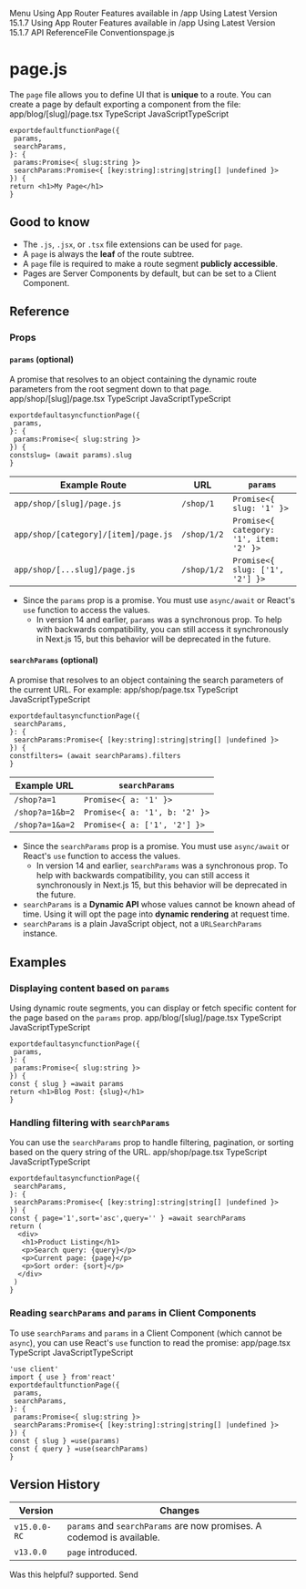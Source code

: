 Menu
Using App Router
Features available in /app
Using Latest Version
15.1.7
Using App Router
Features available in /app
Using Latest Version
15.1.7
API ReferenceFile Conventionspage.js
# page.js
The `page` file allows you to define UI that is **unique** to a route. You can create a page by default exporting a component from the file:
app/blog/[slug]/page.tsx
TypeScript
JavaScriptTypeScript
```
exportdefaultfunctionPage({
 params,
 searchParams,
}: {
 params:Promise<{ slug:string }>
 searchParams:Promise<{ [key:string]:string|string[] |undefined }>
}) {
return <h1>My Page</h1>
}
```

## Good to know
  * The `.js`, `.jsx`, or `.tsx` file extensions can be used for `page`.
  * A `page` is always the **leaf** of the route subtree.
  * A `page` file is required to make a route segment **publicly accessible**.
  * Pages are Server Components by default, but can be set to a Client Component.


## Reference
### Props
#### `params` (optional)
A promise that resolves to an object containing the dynamic route parameters from the root segment down to that page.
app/shop/[slug]/page.tsx
TypeScript
JavaScriptTypeScript
```
exportdefaultasyncfunctionPage({
 params,
}: {
 params:Promise<{ slug:string }>
}) {
constslug= (await params).slug
}
```

Example Route| URL| `params`  
---|---|---  
`app/shop/[slug]/page.js`| `/shop/1`| `Promise<{ slug: '1' }>`  
`app/shop/[category]/[item]/page.js`| `/shop/1/2`| `Promise<{ category: '1', item: '2' }>`  
`app/shop/[...slug]/page.js`| `/shop/1/2`| `Promise<{ slug: ['1', '2'] }>`  
  * Since the `params` prop is a promise. You must use `async/await` or React's `use` function to access the values. 
    * In version 14 and earlier, `params` was a synchronous prop. To help with backwards compatibility, you can still access it synchronously in Next.js 15, but this behavior will be deprecated in the future.


#### `searchParams` (optional)
A promise that resolves to an object containing the search parameters of the current URL. For example:
app/shop/page.tsx
TypeScript
JavaScriptTypeScript
```
exportdefaultasyncfunctionPage({
 searchParams,
}: {
 searchParams:Promise<{ [key:string]:string|string[] |undefined }>
}) {
constfilters= (await searchParams).filters
}
```

Example URL| `searchParams`  
---|---  
`/shop?a=1`| `Promise<{ a: '1' }>`  
`/shop?a=1&b=2`| `Promise<{ a: '1', b: '2' }>`  
`/shop?a=1&a=2`| `Promise<{ a: ['1', '2'] }>`  
  * Since the `searchParams` prop is a promise. You must use `async/await` or React's `use` function to access the values. 
    * In version 14 and earlier, `searchParams` was a synchronous prop. To help with backwards compatibility, you can still access it synchronously in Next.js 15, but this behavior will be deprecated in the future.
  * `searchParams` is a **Dynamic API** whose values cannot be known ahead of time. Using it will opt the page into **dynamic rendering** at request time.
  * `searchParams` is a plain JavaScript object, not a `URLSearchParams` instance.


## Examples
### Displaying content based on `params`
Using dynamic route segments, you can display or fetch specific content for the page based on the `params` prop.
app/blog/[slug]/page.tsx
TypeScript
JavaScriptTypeScript
```
exportdefaultasyncfunctionPage({
 params,
}: {
 params:Promise<{ slug:string }>
}) {
const { slug } =await params
return <h1>Blog Post: {slug}</h1>
}
```

### Handling filtering with `searchParams`
You can use the `searchParams` prop to handle filtering, pagination, or sorting based on the query string of the URL.
app/shop/page.tsx
TypeScript
JavaScriptTypeScript
```
exportdefaultasyncfunctionPage({
 searchParams,
}: {
 searchParams:Promise<{ [key:string]:string|string[] |undefined }>
}) {
const { page='1',sort='asc',query='' } =await searchParams
return (
  <div>
   <h1>Product Listing</h1>
   <p>Search query: {query}</p>
   <p>Current page: {page}</p>
   <p>Sort order: {sort}</p>
  </div>
 )
}
```

### Reading `searchParams` and `params` in Client Components
To use `searchParams` and `params` in a Client Component (which cannot be `async`), you can use React's `use` function to read the promise:
app/page.tsx
TypeScript
JavaScriptTypeScript
```
'use client'
import { use } from'react'
exportdefaultfunctionPage({
 params,
 searchParams,
}: {
 params:Promise<{ slug:string }>
 searchParams:Promise<{ [key:string]:string|string[] |undefined }>
}) {
const { slug } =use(params)
const { query } =use(searchParams)
}
```

## Version History
Version| Changes  
---|---  
`v15.0.0-RC`| `params` and `searchParams` are now promises. A codemod is available.  
`v13.0.0`| `page` introduced.  
Was this helpful?
supported.
Send
